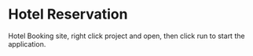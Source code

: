 # Hotel Reservation

Hotel Booking site, right click project and open, then click run to start the application.
